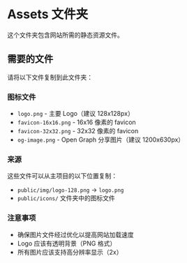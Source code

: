 # Assets 文件夹

这个文件夹包含网站所需的静态资源文件。

## 需要的文件

请将以下文件复制到此文件夹：

### 图标文件
- `logo.png` - 主要 Logo（建议 128x128px）
- `favicon-16x16.png` - 16x16 像素的 favicon
- `favicon-32x32.png` - 32x32 像素的 favicon
- `og-image.png` - Open Graph 分享图片（建议 1200x630px）

### 来源
这些文件可以从主项目的以下位置复制：
- `public/img/logo-128.png` → `logo.png`
- `public/icons/` 文件夹中的图标文件

### 注意事项
- 确保图片文件经过优化以提高网站加载速度
- Logo 应该有透明背景（PNG 格式）
- 所有图片应该支持高分辨率显示（2x）
